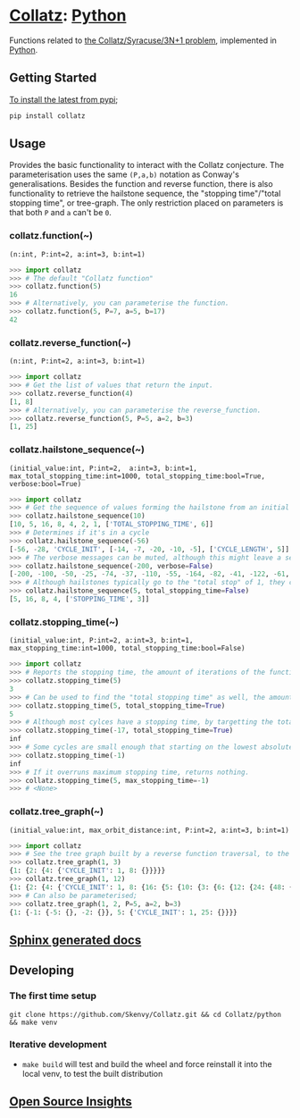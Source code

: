 # [Collatz](https://github.com/Skenvy/Collatz): [Python](https://github.com/Skenvy/Collatz/tree/main/python)
Functions related to [the Collatz/Syracuse/3N+1 problem](https://en.wikipedia.org/wiki/Collatz_conjecture), implemented in [Python](https://www.python.org/).
## Getting Started
[To install the latest from pypi](https://pypi.org/project/collatz/);
```sh
pip install collatz
```
## Usage
Provides the basic functionality to interact with the Collatz conjecture.
The parameterisation uses the same `(P,a,b)` notation as Conway's generalisations.
Besides the function and reverse function, there is also functionality to retrieve the hailstone sequence, the "stopping time"/"total stopping time", or tree-graph. 
The only restriction placed on parameters is that both `P` and `a` can't be `0`.
### collatz.function(~)
`(n:int, P:int=2, a:int=3, b:int=1)`
```python
>>> import collatz
>>> # The default "Collatz function"
>>> collatz.function(5)
16
>>> # Alternatively, you can parameterise the function.
>>> collatz.function(5, P=7, a=5, b=17)
42
```
### collatz.reverse_function(~)
`(n:int, P:int=2, a:int=3, b:int=1)`
```python
>>> import collatz
>>> # Get the list of values that return the input.
>>> collatz.reverse_function(4)
[1, 8]
>>> # Alternatively, you can parameterise the reverse_function.
>>> collatz.reverse_function(5, P=5, a=2, b=3)
[1, 25]
```
### collatz.hailstone_sequence(~)
`(initial_value:int, P:int=2,  a:int=3, b:int=1, max_total_stopping_time:int=1000, total_stopping_time:bool=True, verbose:bool=True)`
```python
>>> import collatz
>>> # Get the sequence of values forming the hailstone from an initial value
>>> collatz.hailstone_sequence(10)
[10, 5, 16, 8, 4, 2, 1, ['TOTAL_STOPPING_TIME', 6]]
>>> # Determines if it's in a cycle
>>> collatz.hailstone_sequence(-56)
[-56, -28, 'CYCLE_INIT', [-14, -7, -20, -10, -5], ['CYCLE_LENGTH', 5]]
>>> # The verbose messages can be muted, although this might leave a sense of ambiguity for larger lists.
>>> collatz.hailstone_sequence(-200, verbose=False)
[-200, -100, -50, -25, -74, -37, -110, -55, -164, -82, -41, -122, -61, -182, -91, -272, -136, -68, -34, -17, -50]
>>> # Although hailstones typically go to the "total stop" of 1, they can be set to terminate on the regular stop
>>> collatz.hailstone_sequence(5, total_stopping_time=False)
[5, 16, 8, 4, ['STOPPING_TIME', 3]]
```
### collatz.stopping_time(~)
`(initial_value:int, P:int=2, a:int=3, b:int=1, max_stopping_time:int=1000, total_stopping_time:bool=False)`
```python
>>> import collatz
>>> # Reports the stopping time, the amount of iterations of the function to reach a value lower than the initial value.
>>> collatz.stopping_time(5)
3
>>> # Can be used to find the "total stopping time" as well, the amount of iterations to reach "1"
>>> collatz.stopping_time(5, total_stopping_time=True)
5
>>> # Although most cylces have a stopping time, by targetting the total stopping time, you can see if a value leads into a cycle by the 'inf' return
>>> collatz.stopping_time(-17, total_stopping_time=True)
inf
>>> # Some cycles are small enough that starting on the lowest absolute value will still identify a cycle.
>>> collatz.stopping_time(-1)
inf
>>> # If it overruns maximum stopping time, returns nothing.
>>> collatz.stopping_time(5, max_stopping_time=-1)
>>> # <None>
```
### collatz.tree_graph(~)
`(initial_value:int, max_orbit_distance:int, P:int=2, a:int=3, b:int=1)`
```python
>>> import collatz
>>> # See the tree graph built by a reverse function traversal, to the depth specified by max_orbit_distance.
>>> collatz.tree_graph(1, 3)
{1: {2: {4: {'CYCLE_INIT': 1, 8: {}}}}}
>>> collatz.tree_graph(1, 12)
{1: {2: {4: {'CYCLE_INIT': 1, 8: {16: {5: {10: {3: {6: {12: {24: {48: {96: {}}}}}}, 20: {40: {13: {26: {52: {17: {}, 104: {}}}}, 80: {160: {53: {106: {}}, 320: {640: {}}}}}}}}, 32: {64: {21: {42: {84: {168: {336: {672: {}}}}}}, 128: {256: {85: {170: {340: {113: {}, 680: {}}}}, 512: {1024: {341: {682: {}}, 2048: {4096: {}}}}}}}}}}}}}}
>>> # Can also be parameterised;
>>> collatz.tree_graph(1, 2, P=5, a=2, b=3)
{1: {-1: {-5: {}, -2: {}}, 5: {'CYCLE_INIT': 1, 25: {}}}}
```
## [Sphinx generated docs](#TODO)
## Developing
### The first time setup
```
git clone https://github.com/Skenvy/Collatz.git && cd Collatz/python && make venv
```
### Iterative development
* `make build` will test and build the wheel and force reinstall it into the local venv, to test the built distribution
## [Open Source Insights](https://deps.dev/pypi/collatz)
